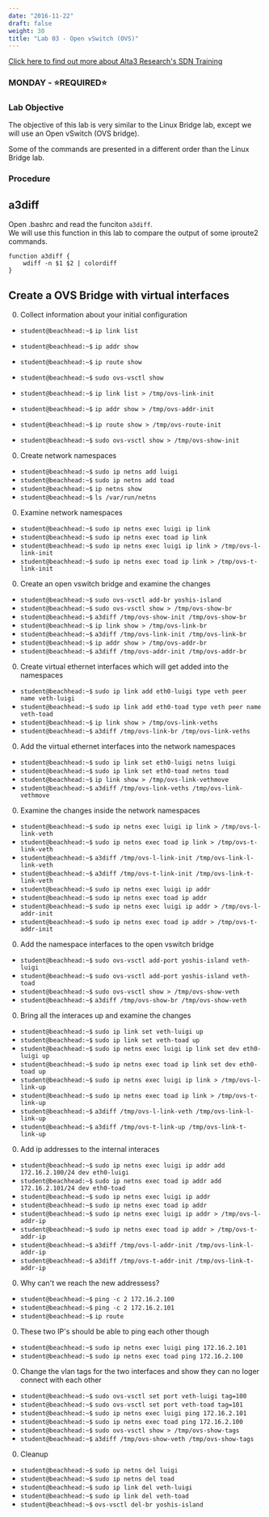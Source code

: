 ```yaml
---
date: "2016-11-22"
draft: false
weight: 30
title: "Lab 03 - Open vSwitch (OVS)"
---
```

[Click here to find out more about Alta3 Research's SDN Training](https://alta3.com/courses/sdn)

### MONDAY - &#x2B50;REQUIRED&#x2B50;

### Lab Objective

The objective of this lab is very similar to the Linux Bridge lab, except we will use an Open vSwitch (OVS bridge).

Some of the commands are presented in a different order than the Linux Bridge lab.

### Procedure

## a3diff

  Open .bashrc and read the funciton `a3diff`.  
  We will use this function in this lab to compare the output of some iproute2 commands.

  ```
  function a3diff {
      wdiff -n $1 $2 | colordiff
  }
  ```

## Create a OVS Bridge with virtual interfaces

0. Collect information about your initial configuration

  * `student@beachhead:~$` `ip link list`
  * `student@beachhead:~$` `ip addr show`
  * `student@beachhead:~$` `ip route show`
  * `student@beachhead:~$` `sudo ovs-vsctl show`

  * `student@beachhead:~$` `ip link list > /tmp/ovs-link-init`
  * `student@beachhead:~$` `ip addr show > /tmp/ovs-addr-init`
  * `student@beachhead:~$` `ip route show > /tmp/ovs-route-init`
  * `student@beachhead:~$` `sudo ovs-vsctl show > /tmp/ovs-show-init`

0. Create network namespaces

  * `student@beachhead:~$` `sudo ip netns add luigi`
  * `student@beachhead:~$` `sudo ip netns add toad`
  * `student@beachhead:~$` `ip netns show`
  * `student@beachhead:~$` `ls /var/run/netns`
  
0. Examine network namespaces

  * `student@beachhead:~$` `sudo ip netns exec luigi ip link`
  * `student@beachhead:~$` `sudo ip netns exec toad ip link`
  * `student@beachhead:~$` `sudo ip netns exec luigi ip link > /tmp/ovs-l-link-init`
  * `student@beachhead:~$` `sudo ip netns exec toad ip link > /tmp/ovs-t-link-init`

0. Create an open vswitch bridge and examine the changes

  * `student@beachhead:~$` `sudo ovs-vsctl add-br yoshis-island`
  * `student@beachhead:~$` `sudo ovs-vsctl show > /tmp/ovs-show-br`
  * `student@beachhead:~$` `a3diff /tmp/ovs-show-init /tmp/ovs-show-br`
  * `student@beachhead:~$` `ip link show > /tmp/ovs-link-br`
  * `student@beachhead:~$` `a3diff /tmp/ovs-link-init /tmp/ovs-link-br`
  * `student@beachhead:~$` `ip addr show > /tmp/ovs-addr-br`
  * `student@beachhead:~$` `a3diff /tmp/ovs-addr-init /tmp/ovs-addr-br`

0. Create virtual ethernet interfaces which will get added into the namespaces

  * `student@beachhead:~$` `sudo ip link add eth0-luigi type veth peer name veth-luigi`
  * `student@beachhead:~$` `sudo ip link add eth0-toad type veth peer name veth-toad`
  * `student@beachhead:~$` `ip link show > /tmp/ovs-link-veths`
  * `student@beachhead:~$` `a3diff /tmp/ovs-link-br /tmp/ovs-link-veths`

0. Add the virtual ethernet interfaces into the network namespaces 

  * `student@beachhead:~$` `sudo ip link set eth0-luigi netns luigi`
  * `student@beachhead:~$` `sudo ip link set eth0-toad netns toad`
  * `student@beachhead:~$` `ip link show > /tmp/ovs-link-vethmove`
  * `student@beachhead:~$` `a3diff /tmp/ovs-link-veths /tmp/ovs-link-vethmove`
  
0. Examine the changes inside the network namespaces
 
  * `student@beachhead:~$` `sudo ip netns exec luigi ip link > /tmp/ovs-l-link-veth`
  * `student@beachhead:~$` `sudo ip netns exec toad ip link > /tmp/ovs-t-link-veth`
  * `student@beachhead:~$` `a3diff /tmp/ovs-l-link-init /tmp/ovs-link-l-link-veth`
  * `student@beachhead:~$` `a3diff /tmp/ovs-t-link-init /tmp/ovs-link-t-link-veth`
  * `student@beachhead:~$` `sudo ip netns exec luigi ip addr`
  * `student@beachhead:~$` `sudo ip netns exec toad ip addr`
  * `student@beachhead:~$` `sudo ip netns exec luigi ip addr > /tmp/ovs-l-addr-init`
  * `student@beachhead:~$` `sudo ip netns exec toad ip addr > /tmp/ovs-t-addr-init`

0. Add the namespace interfaces to the open vswitch bridge

  * `student@beachhead:~$` `sudo ovs-vsctl add-port yoshis-island veth-luigi`
  * `student@beachhead:~$` `sudo ovs-vsctl add-port yoshis-island veth-toad`
  * `student@beachhead:~$` `sudo ovs-vsctl show > /tmp/ovs-show-veth`
  * `student@beachhead:~$` `a3diff /tmp/ovs-show-br /tmp/ovs-show-veth`

0. Bring all the interaces up and examine the changes

  * `student@beachhead:~$` `sudo ip link set veth-luigi up`
  * `student@beachhead:~$` `sudo ip link set veth-toad up`
  * `student@beachhead:~$` `sudo ip netns exec luigi ip link set dev eth0-luigi up`
  * `student@beachhead:~$` `sudo ip netns exec toad ip link set dev eth0-toad up`
  * `student@beachhead:~$` `sudo ip netns exec luigi ip link > /tmp/ovs-l-link-up`
  * `student@beachhead:~$` `sudo ip netns exec toad ip link > /tmp/ovs-t-link-up`
  * `student@beachhead:~$` `a3diff /tmp/ovs-l-link-veth /tmp/ovs-link-l-link-up`
  * `student@beachhead:~$` `a3diff /tmp/ovs-t-link-up /tmp/ovs-link-t-link-up`

0. Add ip addresses to the internal interaces

  * `student@beachhead:~$` `sudo ip netns exec luigi ip addr add 172.16.2.100/24 dev eth0-luigi`
  * `student@beachhead:~$` `sudo ip netns exec toad ip addr add 172.16.2.101/24 dev eth0-toad`
  * `student@beachhead:~$` `sudo ip netns exec luigi ip addr`
  * `student@beachhead:~$` `sudo ip netns exec toad ip addr`
  * `student@beachhead:~$` `sudo ip netns exec luigi ip addr > /tmp/ovs-l-addr-ip`
  * `student@beachhead:~$` `sudo ip netns exec toad ip addr > /tmp/ovs-t-addr-ip`
  * `student@beachhead:~$` `a3diff /tmp/ovs-l-addr-init /tmp/ovs-link-l-addr-ip`
  * `student@beachhead:~$` `a3diff /tmp/ovs-t-addr-init /tmp/ovs-link-t-addr-ip`

0. Why can't we reach the new addressess?

  * `student@beachhead:~$` `ping -c 2 172.16.2.100`
  * `student@beachhead:~$` `ping -c 2 172.16.2.101`
  * `student@beachhead:~$` `ip route`

0. These two IP's should be able to ping each other though

  * `student@beachhead:~$` `sudo ip netns exec luigi ping 172.16.2.101`
  * `student@beachhead:~$` `sudo ip netns exec toad ping 172.16.2.100`

0. Change the vlan tags for the two interfaces and show they can no loger connect with each other

  * `student@beachhead:~$` `sudo ovs-vsctl set port veth-luigi tag=100`
  * `student@beachhead:~$` `sudo ovs-vsctl set port veth-toad tag=101`
  * `student@beachhead:~$` `sudo ip netns exec luigi ping 172.16.2.101`
  * `student@beachhead:~$` `sudo ip netns exec toad ping 172.16.2.100`
  * `student@beachhead:~$` `sudo ovs-vsctl show > /tmp/ovs-show-tags`
  * `student@beachhead:~$` `a3diff /tmp/ovs-show-veth /tmp/ovs-show-tags`

0. Cleanup 

  * `student@beachhead:~$` `sudo ip netns del luigi`
  * `student@beachhead:~$` `sudo ip netns del toad`
  * `student@beachhead:~$` `sudo ip link del veth-luigi`
  * `student@beachhead:~$` `sudo ip link del veth-toad`
  * `student@beachhead:~$` `ovs-vsctl del-br yoshis-island`

